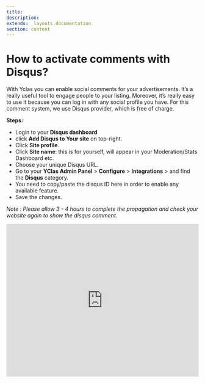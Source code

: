 ```yaml
---
title:
description:
extends: _layouts.documentation
section: content
---
```


# How to activate comments with Disqus?

With Yclas you can enable  social comments for your advertisements. It’s a really useful tool to engage people to your listing.
Moreover, it’s really easy to use it because you can log in with any social profile you have. For this comment system, we use Disqus provider, which is free of charge.

**Steps:**

- Login to your  **Disqus dashboard**
- click  **Add Disqus to Your site**  on top-right.
- Click **Site profile**.
- Click **Site name**: this is for yourself, will appear in your Moderation/Stats Dashboard etc.
- Choose your unique Disqus URL.
- Go to your  **YClas Admin Panel**  >  **Configure**  >  **Integrations**  >   and find the **Disqus** category.
- You need to copy/paste the disqus ID here in order to enable any available feature.
- Save the changes.

_Note : Please allow 3 - 4 hours to complete the propagation and check your website again to show the disqus comment._



<iframe width="100%" height="400px" src="https://www.youtube.com/embed/cFcECb3dwn4" title="Yclas video" frameborder="0" allow="accelerometer; autoplay; clipboard-write; encrypted-media; gyroscope; picture-in-picture" allowfullscreen></iframe>
 
